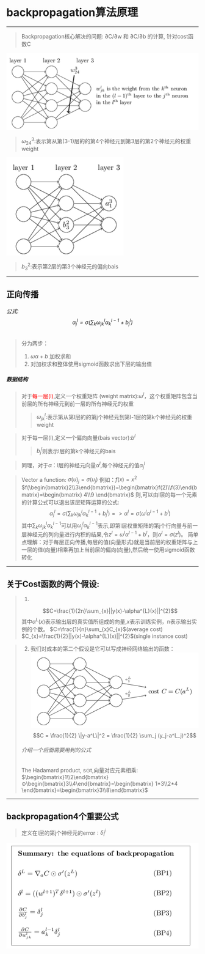 # backpropagation算法原理
-------------------------

> Backpropagation核心解决的问题: ∂C/∂w 和 ∂C/∂b 的计算, 针对cost函数C

![](2018-05-08-20-50-22.png)
> $\omega_{24}^{3}:$表示第从第(3-1)层的的第4个神经元到第3层的第2个神经元的权重weight 

![](2018-05-08-20-51-28.png)
> $b_{3}^{2}:$表示第2层的第3个神经元的偏向bais
-----
## 正向传播

###### 公式:$$\alpha_{j}^{l}=\sigma(\sum_{k}\omega_{jk}^{l}\alpha_{k}^{l-1}+b_{j}^{l})$$

>分为两步：
>1. $\omega\alpha+b$ 加权求和
>2. 对加权求和整体使用sigmoid函数求出下层的输出值 
##### 数据结构
> 对于<font color='red'>每一层(l)</font>,定义一个权重矩阵     (weight matrix):$\omega^{l}$，这个权重矩阵包含当前层的所有神经元到前一层的所有神经元的权重
>> $\omega_{jk}^{l}:$表示第从第l层的的第j个神经元到第l-1层的第k个神经元的权重weight 

>对于每一层(l),定义一个偏向向量(bais vector):$b^{l}$
>> $b_{j}^{l}$则表示l层的第k个神经元的bais

>同理，对于$\alpha$：l层的神经元向量$\alpha^{l}$,每个神经元的值$\alpha_{j}^{l}$


> Vector a function: $\sigma(\upsilon)_{j} = \sigma(\upsilon_{j})$
> 例如：$f(x)=x^{2}$
> $f(\begin{bmatrix}2\\3\end{bmatrix})=\begin{bmatrix}f(2)\\f(3)\end{bmatrix}=\begin{bmatrix} 4\\9 \end{bmatrix}$
>则,可以由l层的每一个元素的计算公式可以退出该层矩阵运算的公式:$$\alpha_{j}^{l}=\sigma(\sum_{k}\omega_{jk}^{l}\alpha_{k}^{l-1}+b_{j}^{l})=>\alpha^{l}=\sigma(\omega^{l}\alpha^{l-1}+b^{l})$$
>其中$\sum_{k}\omega_{jk}^{l}\alpha_{k}^{l-1}$可以用$\omega_{j}^{l}\alpha_{k}^{l-1}$表示,即第l层权重矩阵的第j个行向量与前一层神经元的列向量进行内积的结果,令$z^{l}=\omega^{l}\alpha^{l-1}+b^{l}$，则$\alpha^{l}=\sigma(z^{l})$。
>简单点理解：对于每层正向传播,每层的值(向量形式)就是当前层的权重矩阵与上一层的值(向量)相乘再加上当前层的偏向(向量),然后统一使用sigmoid函数转化
--------------

## 关于Cost函数的两个假设:
>1. 
>$$C=\frac{1}{2n}\sum_{x}||y(x)-\alpha^{L}(x)||^{2}$$
>其中$\alpha^{L}(x)$表示输出层的真实值所组成的向量,$x$表示训练实例，n表示输出实例的个数。
> $C=\frac{1}{n}\sum_{x}C_{x}$(average cost)   
$C_{x}=\frac{1}{2}||y(x)-\alpha^{L}(x)||^{2}$(single instance cost)

>2. 我们对成本的第二个假设是它可以写​​成神经网络输出的函数：
>![](2018-05-09-19-22-34.png)
$$C = \frac{1}{2} \|y-a^L\|^2 = \frac{1}{2} \sum_j (y_j-a^L_j)^2$$
>###### 介绍一个后面需要用到的公式
>The Hadamard product, s⊙t,向量对应元素相乘:
>$\begin{bmatrix}1\\2\end{bmatrix}⊙\begin{bmatrix}3\\4\end{bmatrix}=\begin{bmatrix} 1*3\\2*4 \end{bmatrix}=\begin{bmatrix}3\\8\end{bmatrix}$
--------------

## backpropagation4个重要公式

>定义在l层的第j个神经元的error$:\delta_{l}^{j}$

![](2018-05-09-19-08-22.png)